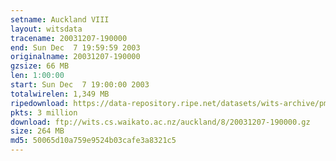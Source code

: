 ```yaml
---
setname: Auckland VIII
layout: witsdata
tracename: 20031207-190000
end: Sun Dec  7 19:59:59 2003
originalname: 20031207-190000
gzsize: 66 MB
len: 1:00:00
start: Sun Dec  7 19:00:00 2003
totalwirelen: 1,349 MB
ripedownload: https://data-repository.ripe.net/datasets/wits-archive/pma/long/auck/8//20031207-190000.gz
pkts: 3 million
download: ftp://wits.cs.waikato.ac.nz/auckland/8/20031207-190000.gz
size: 264 MB
md5: 50065d10a759e9524b03cafe3a8321c5
---
```

